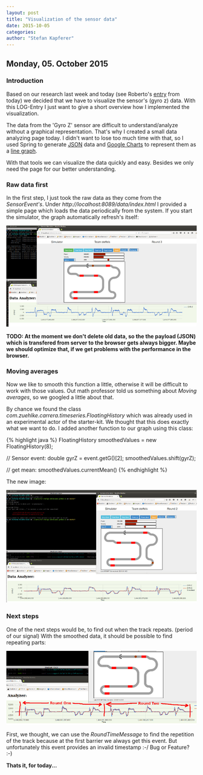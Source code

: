 ```yaml
---
layout: post
title: "Visualization of the sensor data"
date: 2015-10-05
categories:
author: "Stefan Kapferer"
---
```

## Monday, 05. October 2015

### Introduction
Based on our research last week and today (see Roberto's [entry](http://hsr-challp1-whitespace.github.io/2015/10/05/research-cont.html) from today) we decided 
that we have to visualize the sensor's (gyro z) data. With this LOG-Entry I just want to give a short overview how I implemented the visualization.

The data from the 'Gyro Z' sensor are difficult to understand/analyze without a graphical representation. 
That's why I created a small data analyzing page today. I didn't want to lose too much time with that, 
so I used Spring to generate [JSON](https://de.wikipedia.org/wiki/JavaScript_Object_Notation) data and [Google Charts](https://developers.google.com/chart/) 
to represent them as a [line graph](https://developers.google.com/chart/interactive/docs/gallery/linechart).

With that tools we can visualize the data quickly and easy. Besides we only need the page for our better understanding.

### Raw data first

In the first step, I just took the raw data as they come from the *SensorEvent's*. Under *http://localhost:8089/data/index.html* I provided 
a simple page which loads the data periodically from the system. If you start the simulator, the graph automatically refresh's itself:

![Data Analyzer - Raw data](/media/data-analyzer_screenshot-01.jpg "Data Analyzer - Raw data")

**TODO: At the moment we don't delete old data, so the the payload (JSON) which is transfered from server to the browser gets always bigger. Maybe we should optimize that, 
if we get problems with the performance in the browser.**

### Moving averages

Now we like to smooth this function a little, otherwise it will be difficult to work with those values. 
Out math professor told us something about *Moving averages*, so we googled a little about that. 

By chance we found the class *com.zuehlke.carrera.timeseries.FloatingHistory* which was already used in an experimental actor of the
starter-kit. We thought that this does exactly what we want to do. I added another function to our graph using this class:

{% highlight java %}
FloatingHistory smoothedValues = new FloatingHistory(8);

// Sensor event:
double gyrZ = event.getG()[2];
smoothedValues.shift(gyrZ);

// get mean:
smoothedValues.currentMean()
{% endhighlight %}

The new image:

![Data Analyzer - smoothed data](/media/data-analyzer_screenshot-02.jpg "Data Analyzer - smoothed data")

### Next steps

One of the next steps would be, to find out when the track repeats. (period of our signal) 
With the smoothed data, it should be possible to find repeating parts:

![Data Analyzer - signal repeats](/media/data-analyzer_screenshot-03.jpg "Data Analyzer - signal repeats")

First, we thought, we can use the *RoundTimeMessage* to find the repetition of the track because at the
first barrier we always get this event. But unfortunately this event provides an invalid timestamp :-/ Bug or Feature? :-)

**Thats it, for today...**



